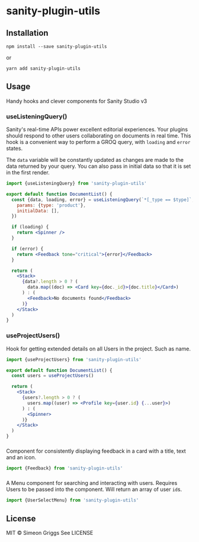 # sanity-plugin-utils

## Installation

```
npm install --save sanity-plugin-utils
```

or

```
yarn add sanity-plugin-utils
```

## Usage

Handy hooks and clever components for Sanity Studio v3

### useListeningQuery()

Sanity's real-time APIs power excellent editorial experiences. Your plugins should respond to other users collaborating on documents in real time. This hook is a convenient way to perform a GROQ query, with `loading` and `error` states.

The `data` variable will be constantly updated as changes are made to the data returned by your query. You can also pass in initial data so that it is set in the first render.

```jsx
import {useListeningQuery} from 'sanity-plugin-utils'

export default function DocumentList() {
  const {data, loading, error} = useListeningQuery(`*[_type == $type]`, {
    params: {type: 'product'},
    initialData: [],
  })

  if (loading) {
    return <Spinner />
  }

  if (error) {
    return <Feedback tone="critical">{error}</Feedback>
  }

  return (
    <Stack>
      {data?.length > 0 ? (
        data.map((doc) => <Card key={doc._id}>{doc.title}</Card>)
      ) : (
        <Feedback>No documents found</Feedback>
      )}
    </Stack>
  )
}
```

### useProjectUsers()

Hook for getting extended details on all Users in the project. Such as name.

```jsx
import {useProjectUsers} from 'sanity-plugin-utils'

export default function DocumentList() {
  const users = useProjectUsers()

  return (
    <Stack>
      {users?.length > 0 ? (
        users.map((user) => <Profile key={user.id} {...user}>)
      ) : (
        <Spinner>
      )}
    </Stack>
  )
}
```

### <Feedback />

Component for consistently displaying feedback in a card with a title, text and an icon.

```jsx
import {Feedback} from 'sanity-plugin-utils'
```

### <UserSelectMenu />

A Menu component for searching and interacting with users. Requires Users to be passed into the component. Will return an array of user `id`s.

```jsx
import {UserSelectMenu} from 'sanity-plugin-utils'
```

## License

MIT © Simeon Griggs
See LICENSE
